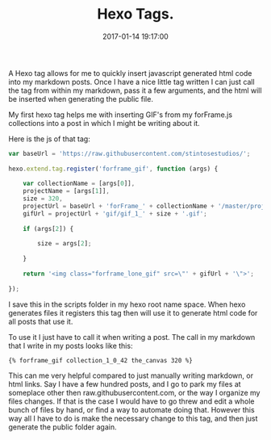 ﻿---
title: Hexo Tags.
date: 2017-01-14 19:17:00
tags: [Hexo,js]
layout: post
categories: Hexo
---

A Hexo tag allows for me to quickly insert javascript generated html code into my markdown posts. Once I have a nice little tag written I can just call the tag from within my markdown, pass it a few arguments, and the html will be inserted when generating the public file.

<!-- more -->

My first hexo tag helps me with inserting GIF's from my forFrame.js collections into a post in which I might be writing about it.

Here is the js of that tag:

```js
var baseUrl = 'https://raw.githubusercontent.com/stintosestudios/';
 
hexo.extend.tag.register('forframe_gif', function (args) {
 
    var collectionName = [args[0]],
    projectName = [args[1]],
    size = 320,
    projectUrl = baseUrl + 'forFrame_' + collectionName + '/master/projects/' + projectName + '/',
    gifUrl = projectUrl + 'gif/gif_1_' + size + '.gif';
 
    if (args[2]) {
 
        size = args[2];
 
    }
 
    return '<img class="forframe_lone_gif" src=\"' + gifUrl + '\">';
 
});
```


I save this in the scripts folder in my hexo root name space. When hexo generates files it registers this tag then will use it to generate html code for all posts that use it.

To use it I just have to call it when writing a post. The call in my markdown that I write in my posts looks like this:

```
{% forframe_gif collection_1_0_42 the_canvas 320 %}
```

This can me very helpful compared to just manually writing markdown, or html links. Say I have a few hundred posts, and I go to park my files at someplace other then raw.githubusercontent.com, or the way I organize my files changes. If that is the case I would have to go threw and edit a whole bunch of files by hand, or find a way to automate doing that. However this way all I have to do is make the necessary change to this tag, and then just generate the public folder again.
